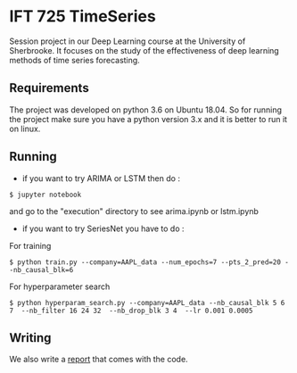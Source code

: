 # IFT 725 TimeSeries

Session project in our Deep Learning course at the University of Sherbrooke. It focuses on the study of the effectiveness of deep learning methods of time series forecasting.

## Requirements

The project was developed on python 3.6 on Ubuntu 18.04. So for running the project make sure you have a python version 3.x and it is better to run it on linux.

## Running

* if you want to try ARIMA or LSTM then do :

```
$ jupyter notebook
```

and go to the "execution" directory to see arima.ipynb or lstm.ipynb

* if you want to try SeriesNet you have to do :

For training

```
$ python train.py --company=AAPL_data --num_epochs=7 --pts_2_pred=20 --nb_causal_blk=6
```

For hyperparameter search

```
$ python hyperparam_search.py --company=AAPL_data --nb_causal_blk 5 6 7  --nb_filter 16 24 32  --nb_drop_blk 3 4  --lr 0.001 0.0005
```

## Writing

We also write a [report](IFT725_Rapport_de_projet_DEEP_LEARNING.pdf) that comes with the code.
